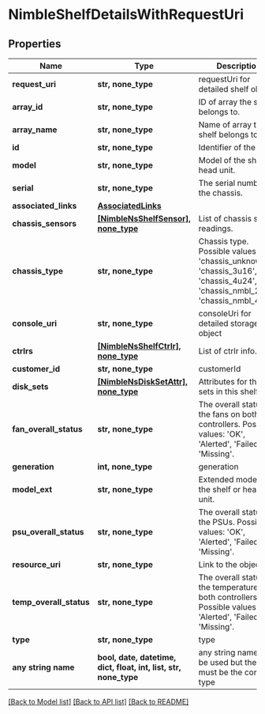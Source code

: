 # NimbleShelfDetailsWithRequestUri


## Properties
Name | Type | Description | Notes
------------ | ------------- | ------------- | -------------
**request_uri** | **str, none_type** | requestUri for detailed shelf object | [optional] 
**array_id** | **str, none_type** | ID of array the shelf belongs to. | [optional] 
**array_name** | **str, none_type** | Name of array the shelf belongs to. | [optional] 
**id** | **str, none_type** | Identifier of the shelf. | [optional] 
**model** | **str, none_type** | Model of the shelf or head unit. | [optional] 
**serial** | **str, none_type** | The serial number of the chassis. | [optional] 
**associated_links** | [**AssociatedLinks**](AssociatedLinks.md) |  | [optional] 
**chassis_sensors** | [**[NimbleNsShelfSensor], none_type**](NimbleNsShelfSensor.md) | List of chassis sensor readings. | [optional] 
**chassis_type** | **str, none_type** | Chassis type. Possible values: &#39;chassis_unknown&#39;, &#39;chassis_3u16&#39;, &#39;chassis_4u24&#39;, &#39;chassis_nmbl_2u12&#39;, &#39;chassis_nmbl_4u24&#39; | [optional] 
**console_uri** | **str, none_type** | consoleUri for detailed storage object | [optional] 
**ctrlrs** | [**[NimbleNsShelfCtrlr], none_type**](NimbleNsShelfCtrlr.md) | List of ctrlr info. | [optional] 
**customer_id** | **str, none_type** | customerId | [optional] 
**disk_sets** | [**[NimbleNsDiskSetAttr], none_type**](NimbleNsDiskSetAttr.md) | Attributes for the disk sets in this shelf. | [optional] 
**fan_overall_status** | **str, none_type** | The overall status for the fans on both controllers. Possible values: &#39;OK&#39;, &#39;Alerted&#39;, &#39;Failed&#39;, &#39;Missing&#39;. | [optional] 
**generation** | **int, none_type** | generation | [optional] 
**model_ext** | **str, none_type** | Extended model of the shelf or head unit. | [optional] 
**psu_overall_status** | **str, none_type** | The overall status for the PSUs. Possible values: &#39;OK&#39;, &#39;Alerted&#39;, &#39;Failed&#39;, &#39;Missing&#39;. | [optional] 
**resource_uri** | **str, none_type** | Link to the object URI | [optional] 
**temp_overall_status** | **str, none_type** | The overall status for the temperature on both controllers. Possible values: &#39;OK&#39;, &#39;Alerted&#39;, &#39;Failed&#39;, &#39;Missing&#39;. | [optional] 
**type** | **str, none_type** | type | [optional] 
**any string name** | **bool, date, datetime, dict, float, int, list, str, none_type** | any string name can be used but the value must be the correct type | [optional]

[[Back to Model list]](../README.md#documentation-for-models) [[Back to API list]](../README.md#documentation-for-api-endpoints) [[Back to README]](../README.md)


